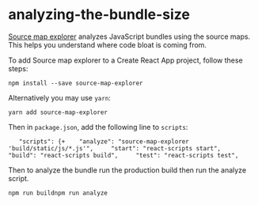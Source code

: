 # analyzing-the-bundle-size

[Source map explorer](https://www.npmjs.com/package/source-map-explorer) analyzes JavaScript bundles using the source maps. This helps you understand where code bloat is coming from.

To add Source map explorer to a Create React App project, follow these steps:

```
npm install --save source-map-explorer
```

Alternatively you may use `yarn`:

```
yarn add source-map-explorer
```

Then in `package.json`, add the following line to `scripts`:

```
   "scripts": {+    "analyze": "source-map-explorer 'build/static/js/*.js'",     "start": "react-scripts start",     "build": "react-scripts build",     "test": "react-scripts test",
```

Then to analyze the bundle run the production build then run the analyze script.

```
npm run buildnpm run analyze
```
